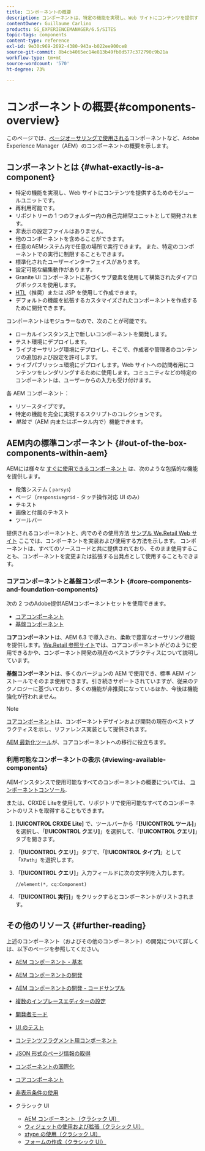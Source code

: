 ```yaml
---
title: コンポーネントの概要
description: コンポーネントは、特定の機能を実現し、Web サイトにコンテンツを提供するためのモジュールユニットです。
contentOwner: Guillaume Carlino
products: SG_EXPERIENCEMANAGER/6.5/SITES
topic-tags: components
content-type: reference
exl-id: 9e30c969-2692-4380-943a-b022ee900ce8
source-git-commit: 8b4cb4065ec14e813b49fb0d577c372790c9b21a
workflow-type: tm+mt
source-wordcount: '570'
ht-degree: 73%

---
```


# コンポーネントの概要{#components-overview}

このページでは、[ページオーサリングで使用される](/help/sites-authoring/default-components-foundation.md)コンポーネントなど、Adobe Experience Manager（AEM）のコンポーネントの概要を示します。

## コンポーネントとは {#what-exactly-is-a-component}

* 特定の機能を実現し、Web サイトにコンテンツを提供するためのモジュールユニットです。
* 再利用可能です。
* リポジトリーの 1 つのフォルダー内の自己完結型ユニットとして開発されます。
* 非表示の設定ファイルはありません。
* 他のコンポーネントを含めることができます。
* 任意のAEMシステム内で任意の場所で実行できます。 また、特定のコンポーネントでの実行に制限することもできます。
* 標準化されたユーザーインターフェイスがあります。
* 設定可能な編集動作があります。
* Granite UI コンポーネントに基づくサブ要素を使用して構築されたダイアログボックスを使用します。
* [HTL](https://experienceleague.adobe.com/docs/experience-manager-htl/content/overview.html?lang=ja)（推奨）または JSP を使用して作成できます。
* デフォルトの機能を拡張するカスタマイズされたコンポーネントを作成するために開発できます。

コンポーネントはモジュラーなので、次のことが可能です。

* ローカルインスタンス上で新しいコンポーネントを開発します。
* テスト環境にデプロイします。
* ライブオーサリング環境にデプロイし、そこで、作成者や管理者のコンテンツの追加および設定を許可します。
* ライブパブリッシュ環境にデプロイします。Web サイトへの訪問者用にコンテンツをレンダリングするために使用します。コミュニティなどの特定のコンポーネントは、ユーザーからの入力も受け付けます。

各 AEM コンポーネント：

* リソースタイプです。
* 特定の機能を完全に実現するスクリプトのコレクションです。
* *単独で*（AEM 内またはポータル内で）機能できます。

## AEM内の標準コンポーネント {#out-of-the-box-components-within-aem}

AEMには様々な [すぐに使用できるコンポーネント](/help/sites-authoring/default-components.md) は、次のような包括的な機能を提供します。

* 段落システム ( `parsys`)
* ページ（`responsivegrid` - タッチ操作対応 UI のみ）
* テキスト
* 画像と付属のテキスト
* ツールバー

提供されるコンポーネントと、内でのその使用方法 [サンプル We.Retail Web サイト](/help/sites-developing/we-retail.md) ここでは、コンポーネントを実装および使用する方法を示します。 コンポーネントは、すべてのソースコードと共に提供されており、そのまま使用することも、コンポーネントを変更または拡張する出発点として使用することもできます。

### コアコンポーネントと基盤コンポーネント {#core-components-and-foundation-components}

次の 2 つのAdobe提供AEMコンポーネントセットを使用できます。

* [コアコンポーネント](https://experienceleague.adobe.com/docs/experience-manager-core-components/using/introduction.html?lang=ja)
* [基盤コンポーネント](/help/sites-authoring/default-components-foundation.md)

**コアコンポーネント**&#x200B;は、AEM 6.3 で導入され、柔軟で豊富なオーサリング機能を提供します。[We.Retail 参照サイト](/help/sites-developing/we-retail.md)では、コアコンポーネントがどのように使用できるかや、コンポーネント開発の現在のベストプラクティスについて説明しています。

**基盤コンポーネント**&#x200B;は、多くのバージョンの AEM で使用でき、標準 AEM インストールでそのまま使用できます。引き続きサポートされていますが、従来のテクノロジーに基づいており、多くの機能が非推奨になっているほか、今後は機能強化が行われません。

>[!NOTE]
>
>[コアコンポーネント](https://experienceleague.adobe.com/docs/experience-manager-core-components/using/introduction.html?lang=ja)は、コンポーネントデザインおよび開発の現在のベストプラクティスを示し、リファレンス実装として提供されます。
>
>[AEM 最新化ツール](modernization-tools.md)が、コアコンポーネントへの移行に役立ちます。

### 利用可能なコンポーネントの表示 {#viewing-available-components}

AEMインスタンスで使用可能なすべてのコンポーネントの概要については、 [コンポーネントコンソール](/help/sites-authoring/default-components-console.md).

または、CRXDE Liteを使用して、リポジトリで使用可能なすべてのコンポーネントのリストを取得することもできます。

1. **[!UICONTROL CRXDE Lite]** で、ツールバーから「**[!UICONTROL ツール]**」を選択し、「**[!UICONTROL クエリ]**」を選択して、「**[!UICONTROL クエリ]**」タブを開きます。

1. 「**[!UICONTROL クエリ]**」タブで、「**[!UICONTROL タイプ]**」として「`XPath`」を選択します。

1. 「**[!UICONTROL クエリ]**」入力フィールドに次の文字列を入力します。

   `//element(*, cq:Component)`

1. 「**[!UICONTROL 実行]**」をクリックするとコンポーネントがリストされます。

## その他のリソース {#further-reading}

上述のコンポーネント（およびその他のコンポーネント）の開発について詳しくは、以下のページを参照してください。

* [AEM コンポーネント - 基本](/help/sites-developing/components-basics.md)
* [AEM コンポーネントの開発](/help/sites-developing/developing-components.md)
* [AEM コンポーネントの開発 - コードサンプル](/help/sites-developing/developing-components-samples.md)
* [複数のインプレースエディターの設定](/help/sites-developing/multiple-inplace-editors.md)
* [開発者モード](/help/sites-developing/developer-mode.md)
* [UI のテスト](/help/sites-developing/hobbes.md)
* [コンテンツフラグメント用コンポーネント](/help/sites-developing/components-content-fragments.md)
* [JSON 形式のページ情報の取得](/help/sites-developing/pageinfo.md)
* [コンポーネントの国際化](/help/sites-developing/i18n.md)
* [コアコンポーネント](https://experienceleague.adobe.com/docs/experience-manager-core-components/using/introduction.html?lang=ja)
* [非表示条件の使用](/help/sites-developing/hide-conditions.md)
* クラシック UI

   * [AEM コンポーネント（クラシック UI）](/help/sites-developing/developing-components-classic.md)
   * [ウィジェットの使用および拡張（クラシック UI）](/help/sites-developing/widgets.md)
   * [xtype の使用（クラシック UI）](/help/sites-developing/xtypes.md)
   * [フォームの作成（クラシック UI）](/help/sites-developing/developing-forms.md)
